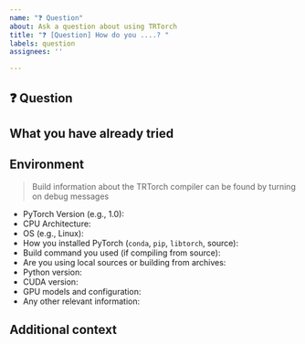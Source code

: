 ```yaml
---
name: "❓ Question"
about: Ask a question about using TRTorch
title: "❓ [Question] How do you ....? "
labels: question
assignees: ''

---
```


## ❓ Question

<!-- Your question -->

## What you have already tried

<!-- A clear and concise description of what you have already done. -->

## Environment

> Build information about the TRTorch compiler can be found by turning on debug messages

 - PyTorch Version (e.g., 1.0):
 - CPU Architecture:
 - OS (e.g., Linux):
 - How you installed PyTorch (`conda`, `pip`, `libtorch`, source):
 - Build command you used (if compiling from source):
 - Are you using local sources or building from archives:
 - Python version:
 - CUDA version:
 - GPU models and configuration:
 - Any other relevant information:

## Additional context

<!-- Add any other context about the problem here. -->
